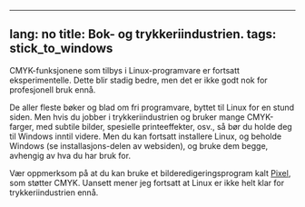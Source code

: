 

---
lang: no
title: Bok- og trykkeriindustrien.
tags: stick_to_windows
---

CMYK-funksjonene som tilbys i Linux-programvare er fortsatt eksperimentelle. Dette blir stadig bedre, men det er ikke godt nok for profesjonell bruk ennå.

De aller fleste bøker og blad om fri programvare, byttet til Linux for en stund siden. Men hvis du jobber i trykkeriindustrien og bruker mange CMYK-farger, med subtile bilder, spesielle printeeffekter, osv., så bør du holde deg til Windows inntil videre. Men du kan fortsatt installere Linux, og beholde Windows (se installasjons-delen av websiden), og bruke dem begge, avhengig av hva du har bruk for.

Vær oppmerksom på at du kan bruke et bilderedigeringsprogram kalt <a href="http://www.kanzelsberger.com/pixel/">Pixel</a>, som støtter CMYK. Uansett mener jeg fortsatt at Linux er ikke helt klar for trykkeriindustrien ennå.

